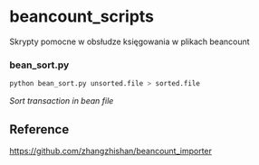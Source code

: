 # beancount_scripts
Skrypty pomocne w obsłudze księgowania w plikach beancount

### bean_sort.py
```bash
python bean_sort.py unsorted.file > sorted.file
```
*Sort transaction in bean file*

## Reference
https://github.com/zhangzhishan/beancount_importer
